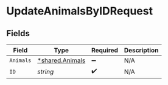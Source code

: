 # UpdateAnimalsByIDRequest


## Fields

| Field                                             | Type                                              | Required                                          | Description                                       |
| ------------------------------------------------- | ------------------------------------------------- | ------------------------------------------------- | ------------------------------------------------- |
| `Animals`                                         | [*shared.Animals](../../models/shared/animals.md) | :heavy_minus_sign:                                | N/A                                               |
| `ID`                                              | *string*                                          | :heavy_check_mark:                                | N/A                                               |